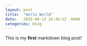 ```yaml
---
layout: post
title:  "Hello World"
date:   2025-09-13 18:46:52 -0400
categories: blog
---
```

This is my **first** markdown blog post!
